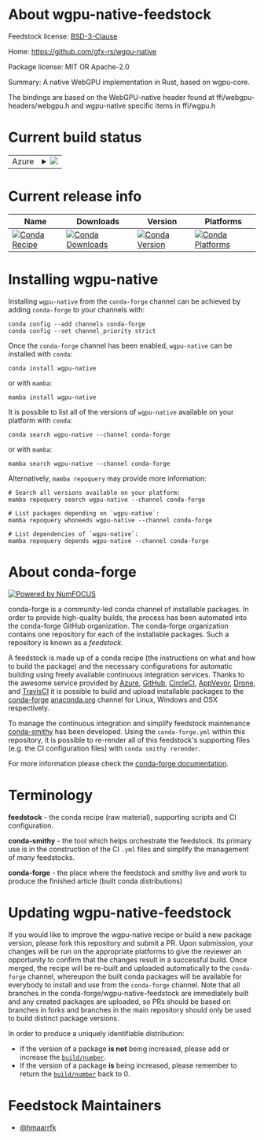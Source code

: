 About wgpu-native-feedstock
===========================

Feedstock license: [BSD-3-Clause](https://github.com/conda-forge/wgpu-native-feedstock/blob/main/LICENSE.txt)

Home: https://github.com/gfx-rs/wgpu-native

Package license: MIT OR Apache-2.0

Summary: A native WebGPU implementation in Rust, based on wgpu-core.

The bindings are based on the WebGPU-native header found at
ffi/webgpu-headers/webgpu.h and wgpu-native specific items in ffi/wgpu.h


Current build status
====================


<table>
    
  <tr>
    <td>Azure</td>
    <td>
      <details>
        <summary>
          <a href="https://dev.azure.com/conda-forge/feedstock-builds/_build/latest?definitionId=20342&branchName=main">
            <img src="https://dev.azure.com/conda-forge/feedstock-builds/_apis/build/status/wgpu-native-feedstock?branchName=main">
          </a>
        </summary>
        <table>
          <thead><tr><th>Variant</th><th>Status</th></tr></thead>
          <tbody><tr>
              <td>linux_64</td>
              <td>
                <a href="https://dev.azure.com/conda-forge/feedstock-builds/_build/latest?definitionId=20342&branchName=main">
                  <img src="https://dev.azure.com/conda-forge/feedstock-builds/_apis/build/status/wgpu-native-feedstock?branchName=main&jobName=linux&configuration=linux%20linux_64_" alt="variant">
                </a>
              </td>
            </tr><tr>
              <td>linux_aarch64</td>
              <td>
                <a href="https://dev.azure.com/conda-forge/feedstock-builds/_build/latest?definitionId=20342&branchName=main">
                  <img src="https://dev.azure.com/conda-forge/feedstock-builds/_apis/build/status/wgpu-native-feedstock?branchName=main&jobName=linux&configuration=linux%20linux_aarch64_" alt="variant">
                </a>
              </td>
            </tr><tr>
              <td>linux_ppc64le</td>
              <td>
                <a href="https://dev.azure.com/conda-forge/feedstock-builds/_build/latest?definitionId=20342&branchName=main">
                  <img src="https://dev.azure.com/conda-forge/feedstock-builds/_apis/build/status/wgpu-native-feedstock?branchName=main&jobName=linux&configuration=linux%20linux_ppc64le_" alt="variant">
                </a>
              </td>
            </tr><tr>
              <td>osx_64</td>
              <td>
                <a href="https://dev.azure.com/conda-forge/feedstock-builds/_build/latest?definitionId=20342&branchName=main">
                  <img src="https://dev.azure.com/conda-forge/feedstock-builds/_apis/build/status/wgpu-native-feedstock?branchName=main&jobName=osx&configuration=osx%20osx_64_" alt="variant">
                </a>
              </td>
            </tr><tr>
              <td>osx_arm64</td>
              <td>
                <a href="https://dev.azure.com/conda-forge/feedstock-builds/_build/latest?definitionId=20342&branchName=main">
                  <img src="https://dev.azure.com/conda-forge/feedstock-builds/_apis/build/status/wgpu-native-feedstock?branchName=main&jobName=osx&configuration=osx%20osx_arm64_" alt="variant">
                </a>
              </td>
            </tr><tr>
              <td>win_64</td>
              <td>
                <a href="https://dev.azure.com/conda-forge/feedstock-builds/_build/latest?definitionId=20342&branchName=main">
                  <img src="https://dev.azure.com/conda-forge/feedstock-builds/_apis/build/status/wgpu-native-feedstock?branchName=main&jobName=win&configuration=win%20win_64_" alt="variant">
                </a>
              </td>
            </tr>
          </tbody>
        </table>
      </details>
    </td>
  </tr>
</table>

Current release info
====================

| Name | Downloads | Version | Platforms |
| --- | --- | --- | --- |
| [![Conda Recipe](https://img.shields.io/badge/recipe-wgpu--native-green.svg)](https://anaconda.org/conda-forge/wgpu-native) | [![Conda Downloads](https://img.shields.io/conda/dn/conda-forge/wgpu-native.svg)](https://anaconda.org/conda-forge/wgpu-native) | [![Conda Version](https://img.shields.io/conda/vn/conda-forge/wgpu-native.svg)](https://anaconda.org/conda-forge/wgpu-native) | [![Conda Platforms](https://img.shields.io/conda/pn/conda-forge/wgpu-native.svg)](https://anaconda.org/conda-forge/wgpu-native) |

Installing wgpu-native
======================

Installing `wgpu-native` from the `conda-forge` channel can be achieved by adding `conda-forge` to your channels with:

```
conda config --add channels conda-forge
conda config --set channel_priority strict
```

Once the `conda-forge` channel has been enabled, `wgpu-native` can be installed with `conda`:

```
conda install wgpu-native
```

or with `mamba`:

```
mamba install wgpu-native
```

It is possible to list all of the versions of `wgpu-native` available on your platform with `conda`:

```
conda search wgpu-native --channel conda-forge
```

or with `mamba`:

```
mamba search wgpu-native --channel conda-forge
```

Alternatively, `mamba repoquery` may provide more information:

```
# Search all versions available on your platform:
mamba repoquery search wgpu-native --channel conda-forge

# List packages depending on `wgpu-native`:
mamba repoquery whoneeds wgpu-native --channel conda-forge

# List dependencies of `wgpu-native`:
mamba repoquery depends wgpu-native --channel conda-forge
```


About conda-forge
=================

[![Powered by
NumFOCUS](https://img.shields.io/badge/powered%20by-NumFOCUS-orange.svg?style=flat&colorA=E1523D&colorB=007D8A)](https://numfocus.org)

conda-forge is a community-led conda channel of installable packages.
In order to provide high-quality builds, the process has been automated into the
conda-forge GitHub organization. The conda-forge organization contains one repository
for each of the installable packages. Such a repository is known as a *feedstock*.

A feedstock is made up of a conda recipe (the instructions on what and how to build
the package) and the necessary configurations for automatic building using freely
available continuous integration services. Thanks to the awesome service provided by
[Azure](https://azure.microsoft.com/en-us/services/devops/), [GitHub](https://github.com/),
[CircleCI](https://circleci.com/), [AppVeyor](https://www.appveyor.com/),
[Drone](https://cloud.drone.io/welcome), and [TravisCI](https://travis-ci.com/)
it is possible to build and upload installable packages to the
[conda-forge](https://anaconda.org/conda-forge) [anaconda.org](https://anaconda.org/)
channel for Linux, Windows and OSX respectively.

To manage the continuous integration and simplify feedstock maintenance
[conda-smithy](https://github.com/conda-forge/conda-smithy) has been developed.
Using the ``conda-forge.yml`` within this repository, it is possible to re-render all of
this feedstock's supporting files (e.g. the CI configuration files) with ``conda smithy rerender``.

For more information please check the [conda-forge documentation](https://conda-forge.org/docs/).

Terminology
===========

**feedstock** - the conda recipe (raw material), supporting scripts and CI configuration.

**conda-smithy** - the tool which helps orchestrate the feedstock.
                   Its primary use is in the construction of the CI ``.yml`` files
                   and simplify the management of *many* feedstocks.

**conda-forge** - the place where the feedstock and smithy live and work to
                  produce the finished article (built conda distributions)


Updating wgpu-native-feedstock
==============================

If you would like to improve the wgpu-native recipe or build a new
package version, please fork this repository and submit a PR. Upon submission,
your changes will be run on the appropriate platforms to give the reviewer an
opportunity to confirm that the changes result in a successful build. Once
merged, the recipe will be re-built and uploaded automatically to the
`conda-forge` channel, whereupon the built conda packages will be available for
everybody to install and use from the `conda-forge` channel.
Note that all branches in the conda-forge/wgpu-native-feedstock are
immediately built and any created packages are uploaded, so PRs should be based
on branches in forks and branches in the main repository should only be used to
build distinct package versions.

In order to produce a uniquely identifiable distribution:
 * If the version of a package **is not** being increased, please add or increase
   the [``build/number``](https://docs.conda.io/projects/conda-build/en/latest/resources/define-metadata.html#build-number-and-string).
 * If the version of a package **is** being increased, please remember to return
   the [``build/number``](https://docs.conda.io/projects/conda-build/en/latest/resources/define-metadata.html#build-number-and-string)
   back to 0.

Feedstock Maintainers
=====================

* [@hmaarrfk](https://github.com/hmaarrfk/)


<!-- dummy commit to enable rerendering -->


